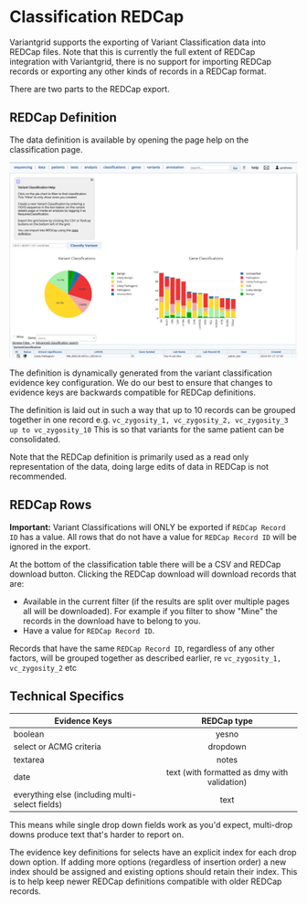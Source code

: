 # Classification REDCap

Variantgrid supports the exporting of Variant Classification data into REDCap files.
Note that this is currently the full extent of REDCap integration with Variantgrid, there is no support for importing REDCap records or exporting any other kinds of records in a REDCap format.

There are two parts to the REDCap export.

## REDCap Definition

The data definition is available by opening the page help on the classification page.

![](images/REDCap.png)

The definition is dynamically generated from the variant classification evidence key configuration. We do our best to ensure that changes to evidence keys are backwards compatible for REDCap definitions.

The definition is laid out in such a way that up to 10 records can be grouped together in one record
e.g. `vc_zygosity_1, vc_zygosity_2, vc_zygosity_3 up to vc_zygosity_10`
This is so that variants for the same patient can be consolidated.

Note that the REDCap definition is primarily used as a read only representation of the data, doing large edits of data in REDCap is not recommended.

## REDCap Rows

**Important:** Variant Classifications will ONLY be exported if `REDCap Record ID` has a value.
All rows that do not have a value for `REDCap Record ID` will be ignored in the export.

At the bottom of the classification table there will be a CSV and REDCap download button.
Clicking the REDCap download will download records that are:
* Available in the current filter (if the results are split over multiple pages all will be downloaded). For example if you filter to show "Mine" the records in the download have to belong to you.
* Have a value for `REDCap Record ID`.

Records that have the same `REDCap Record ID`, regardless of any other factors, will be grouped together as described earlier, re `vc_zygosity_1, vc_zygosity_2` etc

## Technical Specifics


| Evidence Keys | REDCap type |
| ------------- |:-----------:|
| boolean       | yesno |
| select or ACMG criteria | dropdown |
| textarea | notes |
| date | text (with formatted as dmy with validation) |
| everything else (including multi-select fields) | text |

This means while single drop down fields work as you'd expect, multi-drop downs produce text that's harder to report on.

The evidence key definitions for selects have an explicit index for each drop down option. If adding more options (regardless of insertion order) a new index should be assigned and existing options should retain their index. This is to help keep newer REDCap definitions compatible with older REDCap records.
